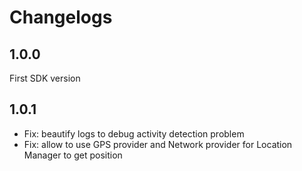 # Changelogs

## 1.0.0

First SDK version

## 1.0.1

- Fix: beautify logs to debug activity detection problem
- Fix: allow to use GPS provider and Network provider for Location Manager to get position

